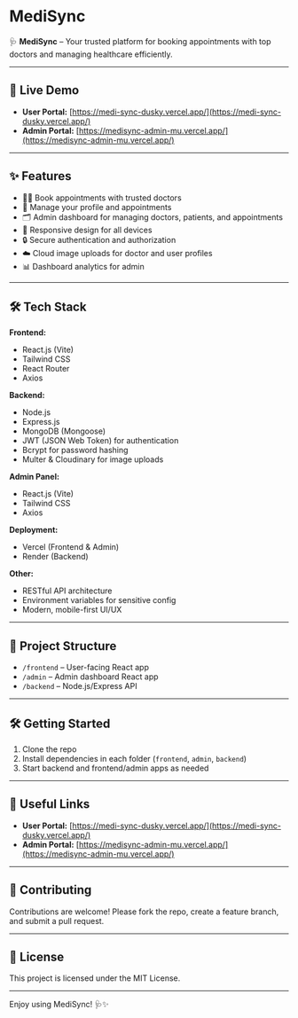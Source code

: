 # MediSync

🩺 **MediSync** – Your trusted platform for booking appointments with top doctors and managing healthcare efficiently.

---

## 🚀 Live Demo

- **User Portal:** [https://medi-sync-dusky.vercel.app/](https://medi-sync-dusky.vercel.app/)
- **Admin Portal:** [https://medisync-admin-mu.vercel.app/](https://medisync-admin-mu.vercel.app/)

---

## ✨ Features

- 👨‍⚕️ Book appointments with trusted doctors
- 👤 Manage your profile and appointments
- 🗂️ Admin dashboard for managing doctors, patients, and appointments
- 📱 Responsive design for all devices
- 🔒 Secure authentication and authorization
- ☁️ Cloud image uploads for doctor and user profiles
- 📊 Dashboard analytics for admin

---

## 🛠️ Tech Stack

**Frontend:**
- React.js (Vite)
- Tailwind CSS
- React Router
- Axios

**Backend:**
- Node.js
- Express.js
- MongoDB (Mongoose)
- JWT (JSON Web Token) for authentication
- Bcrypt for password hashing
- Multer & Cloudinary for image uploads

**Admin Panel:**
- React.js (Vite)
- Tailwind CSS
- Axios

**Deployment:**
- Vercel (Frontend & Admin)
- Render (Backend)

**Other:**
- RESTful API architecture
- Environment variables for sensitive config
- Modern, mobile-first UI/UX

---

## 📂 Project Structure

- `/frontend` – User-facing React app
- `/admin` – Admin dashboard React app
- `/backend` – Node.js/Express API

---

## 🛠️ Getting Started

1. Clone the repo
2. Install dependencies in each folder (`frontend`, `admin`, `backend`)
3. Start backend and frontend/admin apps as needed

---

## 📢 Useful Links

- **User Portal:** [https://medi-sync-dusky.vercel.app/](https://medi-sync-dusky.vercel.app/)
- **Admin Portal:** [https://medisync-admin-mu.vercel.app/](https://medisync-admin-mu.vercel.app/)

---

## 🤝 Contributing

Contributions are welcome! Please fork the repo, create a feature branch, and submit a pull request.

---

## 📄 License

This project is licensed under the MIT License.

---

Enjoy using MediSync! 🩺✨
